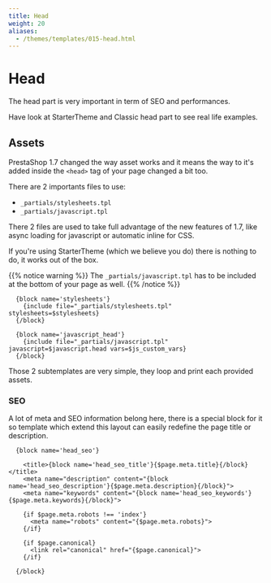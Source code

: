 ```yaml
---
title: Head
weight: 20
aliases:
  - /themes/templates/015-head.html
---
```


# Head

The head part is very important in term of SEO and performances.

Have look at StarterTheme and Classic head part to see real life examples.


## Assets

PrestaShop 1.7 changed the way asset works and it means the way to it's added
inside the `<head>` tag of your page changed a bit too.

There are 2 importants files to use:

* `_partials/stylesheets.tpl`
* `_partials/javascript.tpl`

There 2 files are used to take full advantage of the new features of 1.7, like async
loading for javascript or automatic inline for CSS.

If you're using StarterTheme (which we believe you do) there is nothing to do,
it works out of the box.

{{% notice warning %}}
  The `_partials/javascript.tpl` has to be included at the bottom of your page as well.
{{% /notice %}}

```html+smarty
  {block name='stylesheets'}
    {include file="_partials/stylesheets.tpl" stylesheets=$stylesheets}
  {/block}

  {block name='javascript_head'}
    {include file="_partials/javascript.tpl" javascript=$javascript.head vars=$js_custom_vars}
  {/block}
```

Those 2 subtemplates are very simple, they loop and print each provided assets.


### SEO

A lot of meta and SEO information belong here, there is a special block for it
so template which extend this layout can easily redefine the page title or
description.

```html+smarty
  {block name='head_seo'}

    <title>{block name='head_seo_title'}{$page.meta.title}{/block}</title>
    <meta name="description" content="{block name='head_seo_description'}{$page.meta.description}{/block}">
    <meta name="keywords" content="{block name='head_seo_keywords'}{$page.meta.keywords}{/block}">

    {if $page.meta.robots !== 'index'}
      <meta name="robots" content="{$page.meta.robots}">
    {/if}

    {if $page.canonical}
      <link rel="canonical" href="{$page.canonical}">
    {/if}

  {/block}
```
